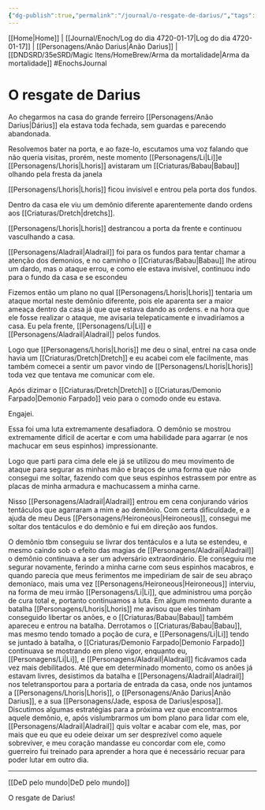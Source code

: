 ```yaml
---
{"dg-publish":true,"permalink":"/journal/o-resgate-de-darius/","tags":["timeline"]}
---
```


[[Home\|Home]] | [[Journal/Enoch/Log do dia 4720-01-17\|Log do dia 4720-01-17]] | [[Personagens/Anão Darius\|Anão Darius]] | [[DNDSRD/35eSRD/Magic Itens/HomeBrew/Arma da mortalidade\|Arma da mortalidade]] 
#EnochsJournal 

# O resgate de Darius
Ao chegarmos na casa do grande ferreiro [[Personagens/Anão Darius\|Dárius]] ela estava toda fechada, sem guardas e parecendo abandonada.

Resolvemos bater na porta, e ao faze-lo, escutamos uma voz falando que não queria visitas, prorém, neste momento [[Personagens/Li\|Li]]e [[Personagens/Lhoris\|Lhoris]] avistaram um [[Criaturas/Babau\|Babau]] olhando pela fresta da janela

[[Personagens/Lhoris\|Lhoris]] ficou invisível e entrou pela porta dos fundos.

Dentro da casa ele viu um demônio diferente aparentemente dando ordens aos [[Criaturas/Dretch\|dretchs]].

[[Personagens/Lhoris\|Lhoris]] destrancou a porta da frente e continuou vasculhando a casa.

[[Personagens/Aladrail\|Aladrail]] foi para os fundos para tentar chamar a atenção dos demonios, e no caminho o [[Criaturas/Babau\|Babau]] lhe atirou um dardo, mas o ataque errou, e como ele estava invisivel, continuou indo para o fundo da casa e se escondeu

Fizemos então um plano no qual [[Personagens/Lhoris\|Lhoris]] tentaria um ataque mortal neste demônio diferente, pois ele aparenta ser a maior ameaça dentro da casa já que que estava dando as ordens. e na hora que ele fosse realizar o ataque, me avisaria telepaticamente e invadiríamos a casa. Eu pela frente, [[Personagens/Li\|Li]] e [[Personagens/Aladrail\|Aladrail]] pelos fundos.

Logo que [[Personagens/Lhoris\|Lhoris]] me deu o sinal, entrei na casa onde havia um [[Criaturas/Dretch\|Dretch]] e eu acabei com ele facilmente, mas também comecei a sentir um pavor vindo de [[Personagens/Lhoris\|Lhoris]] toda vez que tentava me comunicar com ele.

Após dizimar o [[Criaturas/Dretch\|Dretch]] o [[Criaturas/Demonio Farpado\|Demonio Farpado]] veio para o comodo onde eu estava. 

Engajei. 

Essa foi uma luta extremamente desafiadora. O demônio se mostrou extremamente difícil de acertar e com uma habilidade para agarrar (e nos machucar em seus espinhos) impressionante.

Logo que parti para cima dele ele já se utilizou do meu movimento de ataque para segurar as minhas mão e braços de uma forma que não consegui me soltar, fazendo com que seus espinhos estrassem por entre as placas de minha armadura e machucassem a minha carne.

Nisso [[Personagens/Aladrail\|Aladrail]] entrou em cena conjurando vários tentáculos que agarraram a mim e ao demônio. Com certa dificuldade, e a ajuda de meu Deus [[Personagens/Heironeous\|Heironeous]], consegui me soltar dos tentáculos e do demônio e fui em direção aos fundos.

O demônio tbm conseguiu se livrar dos tentáculos e a luta se estendeu, e mesmo caindo sob o efeito das magias de [[Personagens/Aladrail\|Aladrail]] o demônio continuava a ser um adversário extraordinário. Ele conseguiu me segurar novamente, ferindo a minha carne com seus espinhos macabros, e quando parecia que meus ferimentos me impediriam de sair de seu abraço demoníaco, mais uma vez [[Personagens/Heironeous\|Heironeous]] interviu, na forma de meu irmão [[Personagens/Li\|Li]], que administrou uma porção de cura total e, portanto continuamos a luta.
Em algum momento durante a batalha [[Personagens/Lhoris\|Lhoris]] me avisou que eles tinham conseguido libertar os anões, e o [[Criaturas/Babau\|Babau]] também apareceu e entrou na batalha.
Derrotamos o [[Criaturas/Babau\|Babau]], mas mesmo tendo tomado a poção de cura, e [[Personagens/Li\|Li]] tendo se juntado à batalha, o [[Criaturas/Demonio Farpado\|Demonio Farpado]] continuava se mostrando em pleno vigor, enquanto eu, [[Personagens/Li\|Li]], e [[Personagens/Aladrail\|Aladrail]] ficávamos cada vez mais debilitados. Até que em determinado momento, como os anões já estavam livres, desistimos da batalha e [[Personagens/Aladrail\|Aladrail]] nos teletransportou para a portaria de entrada da casa, onde nos juntamos a [[Personagens/Lhoris\|Lhoris]], o [[Personagens/Anão Darius\|Anão Darius]], e a sua [[Personagens/Jade, esposa de Darius\|esposa]].
Discutimos algumas estratégias para a próxima vez que encontrarmos aquele demônio, e,  após vislumbrarmos um bom plano para lidar com ele, [[Personagens/Aladrail\|Aladrail]] quis voltar e acabar com ele, mas, por mais que eu que eu odeie deixar um ser desprezível como aquele sobreviver, e meu coração mandasse eu concordar com ele, como guerreiro fui treinado para aprender a hora que é necessário recuar para poder lutar em outro dia.

---
[[DeD pelo mundo\|DeD pelo mundo]] 

<span 
	  class='ob-timelines' 
	  data-date='4720-01-17-02' 
	  data-title='O resgate de Darius' 
	  data-class='orange'> 
	O resgate de Darius!
</span>